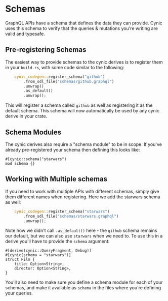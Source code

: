 # Schemas

GraphQL APIs have a schema that defines the data they can provide.  Cynic uses
this schema to verify that the queries & mutations you're writing are valid and
typesafe.

## Pre-registering Schemas

The easiest way to provide schemas to the cynic derives is to register them in
your `build.rs`, with some code similar to the following:

```rust
    cynic_codegen::register_schema("github")
        .from_sdl_file("schemas/github.graphql")
        .unwrap()
        .as_default()
        .unwrap();
```

This will register a schema called `github` as well as registering it as the
default schema.  This schema will now automatically be used by any cynic derive
in your crate.

## Schema Modules

The cynic derives also require a "schema module" to be in scope.  If you've
already pre-registered your schema then defining this looks like:

```cynic
#[cynic::schema("starwars")
mod schema {}
```

## Working with Multiple schemas

If you need to work with multiple APIs with different schemas, simply give them
different names when registering.  Here we add the starwars schema as well:

```rust
    cynic_codegen::register_schema("starwars")
        .from_sdl_file("schemas/starwars.graphql")
        .unwrap();
```

Note how we didn't call `.as_default()` here - the `github` schema remains our
default, but we can also use `starwars` when we need to. To use this in a
derive you'll have to provide the `schema` argument:

```
#[derive(cynic::QueryFragment, Debug)]
#[cynic(schema = "starwars")]
struct Film {
    title: Option<String>,
    director: Option<String>,
}
```

You'll also need to make sure you define a schema module for each of your
schemas, and make it available as `schema` in the files where you're defining
your queries.
